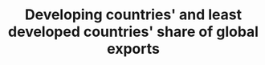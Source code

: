 ---
comments_and_limitations: Not applicable.
data_non_statistical: true
goal_meta_link: http://unstats.un.org/sdgs/files/metadata-compilation/Metadata-Goal-17.pdf
graph: null
graph_title: Developing countries' and least developed countries' share of global
  exports
graph_type: null
has_metadata: true
indicator: 17.11.1
indicator_definition: 'From ITC, UNCTAD, WTO:This indicator provides calculations
  of developing and LDCs exports of goods and services toward the rest of the World.
  The unit of measurement could be in % (developing countries'' and LDCs share of
  global exports) or alternatively in value (i.e. USD ''000). Alternatively, and in
  order to reflect the dual purpose of the target (i.e. increase of developing countries
  exports / doubling the LDCs share for global exports) 2 different indicators can
  be calculated out of the same data, namely: (1) least developed countries'' share
  of global exports (in % terms), (2) exports of developing countries (in value terms).
  The indicator will not include export of oil and arms. From UPU:  Developing countries
  and LDCs'' e-commerce flows at the export level (volumes and/or values, and by product):
  this indicator would be a volume or value index of international e-commerce flows
  from developing countries and LDCs to the rest of the world. International postal
  and parcel flows would be a proxy for international e-commerce flows since the ecommerce
  ecosystem heavily relies on the international postal and express infrastructure
  to transport ecommerce-related shipments.'
indicator_name: Developing countries' and least developed countries' share of global
  exports
indicator_sort_order: 17-11-01
indicator_variable: null
layout: indicator
national_geographical_coverage: United States
permalink: /17-11-1/
published: true
rationale_interpretation: "From ITC, UNCTAD, WTO:\nThe indicator is self-explanatory\
  \ and measures precisely what is required by the target.\n\n From UPU: \n E-commerce\
  \ is likely to represent a significant share of international trade transactions\
  \ by 2030. In order to avoid an e-commerce divide between developing and developed\
  \ countries, trade policies must fully take into account this irreversible phenomenon.\
  \ Moreover, international e-commerce will play an essential development role for\
  \ micro, small and medium-sized enterprises in the coming two decades, particularly\
  \ for those interested in internationalizing their activities."
reporting_status: notstarted
sdg_goal: 17
source_active_1: true
source_notes_1: null
source_title_1: null
target: Significantly increase the exports of developing countries, in particular
  with a view to doubling the least developed countries' share of global exports by
  2020.
target_id: '17.11'
title: Developing countries' and least developed countries' share of global exports
un_custodial_agency: WTO, ITC, UNCTAD
un_designated_tier: '1'
variable_description: null
variable_notes: null
---